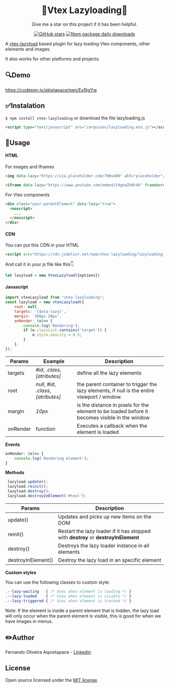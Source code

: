 <div align="center">

# :rocket:Vtex Lazyloading:rocket:
</div>


<div align="center">
  Give me a star on this project if it has been helpful.

  [![GitHub stars](https://badgen.net/github/stars/Akistapace/vtex-lazyloading)](https://GitHub.com/Akistapace/vtex-lazyloading/stargazers/) [![Npm package daily downloads](https://badgen.net/npm/dd/vtex-lazyloading)](npmjs.com/package/vtex-lazyloading)

  
</div>

A [vtex-lazyload](https://github.com/Zeindelf/vtex-lazyload) based plugin for lazy loading Vtex components, other elements and images.

It also works for other platforms and projects.
##  :mag:Demo
https://codepen.io/akistapace/pen/ExRjgYw

## :white_check_mark:Instalation
`$ npm install vtex-lazyloading` or download the file lazyloading.js

```html
<script type="text/javascript" src="/arquivos/lazyloading.min.js"></script>
```

## :wrench:Usage
#### HTML
For images and Iframes 
```html
<img data-lazy="https://via.placeholder.com/700x400" alt="placeholder"/></noscript>

<iframe data-lazy="https://www.youtube.com/embed/Y4goaZhNt4k" frameborder="0" allow="accelerometer; autoplay; clipboard-write; encrypted-media; gyroscope; picture-in-picture" allowfullscreen></iframe>
```
For Vtex components
```html
<div class="your-parentElement" data-lazy="true">
  <noscript>
    ...
  </noscript>
</div>
```
#### CDN
You can put this CDN in your HTML
```html
<script src="https://cdn.jsdelivr.net/npm/vtex-lazyloading/lazyloading.min.js"></script>
```
And call it in your js file like this:point_down:
```js
let lazyload = new VtexLazyload({options}) 
```
#### Javascript
```js
import vtexLazyload from "vtex-lazyloading";
const lazyload = new vtexLazyload({
    root: null,
    targets: '[data-lazy]',
    margin: '300px 20px',
    onRender: (e)=> {
        console.log('Rendering');
        if (e.classList.contains('target')) {
            e.style.opacity = 0.5;
        }
    },
});
```

| Params      | Example | Description |
| ----------- | ------- | ----------- |
| targets   | _#id_, _.class_, _[atributes]_ | define all the lazy elements        |
| root        | _null_, _#id_, _.class_, _[atributes]_ | the parent container to trigger the lazy elements, if null is the entire viewport / window.      |
| margin      | _10px_ | is the distance in pixels for the element to be loaded before it becomes visible in the window       |
| onRender      | function | Executes a callback when the element is loaded  |

**Events**
```js
onRender: (e)=> {
    console.log('Rendering element');
}
```

**Methods**
```js
 lazyload.update();
 lazyload.reinit();
 lazyload.destroy();
 lazyload.destroyInElement('#test');
```
| Params             | Description |
| ------------------ | ----------- |
| update()           | Updates and picks up new items on the DOM |
| reinit()           | Restart the lazy loader if it has stopped with **destroy** or **destroyInElement** |
| destroy()          | Destroys the lazy loader instance in all elements |
| destroyInElement() | Destroy the lazy load in an specific element |

**Custom styles**

You can use the following classes to custom style:
```css
.--lazy-waiting   { /* Uses when element is loading */ }
.--lazy-loaded    { /* Uses when element is visible */ }
.--lazy-triggered { /* Uses when element is tracked */ }
```

Note: If the element is inside a parent element that is hidden, the lazy load will only occur when the parent element is visible, this is good for when we have images in menus.

## :pencil2:Author
Fernando Oliveira Aquistapace - [Linkedin]([dsdadsa](https://www.linkedin.com/in/fernando-aquistapace-33a414165/))

## License
Open source licensed under the [MIT license](https://opensource.org/licenses/MIT).
